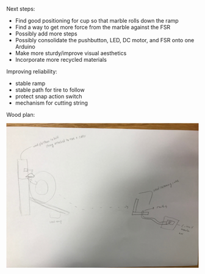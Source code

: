 Next steps:
- Find good positioning for cup so that marble rolls down the ramp
- Find a way to get more force from the marble against the FSR
- Possibly add more steps
- Possibly consolidate the pushbutton, LED, DC motor, and FSR onto one Arduino
- Make more sturdy/improve visual aesthetics
- Incorporate more recycled materials

Improving reliability:
- stable ramp
- stable path for tire to follow
- protect snap action switch
- mechanism for cutting string

Wood plan:

![](images/woodplan.jpeg)

